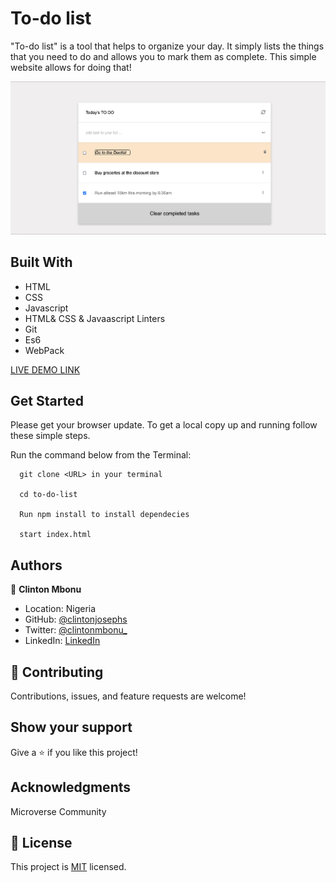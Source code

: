 # To-do list

"To-do list" is a tool that helps to organize your day. It simply lists the things that you need to do and allows you to mark them as complete. This simple website allows for doing that!

![screenshot](assets/images/todo_list_filter.png)

## Built With

- HTML
- CSS
- Javascript
- HTML& CSS & Javaascript Linters
- Git
- Es6
- WebPack

[LIVE DEMO LINK](https://clintonjosephs.github.io/to-do-list/)

## Get Started

Please get your browser update.
To get a local copy up and running follow these simple steps.

Run the command below from the Terminal:

      git clone <URL> in your terminal

      cd to-do-list

      Run npm install to install dependecies

      start index.html

## Authors

👤 **Clinton Mbonu**

- Location: Nigeria
- GitHub: [@clintonjosephs](https://github.com/clintonjosephs)
- Twitter: [@clintonmbonu\_](https://twitter.com/clintonmbonu_)
- LinkedIn: [LinkedIn](https://linkedin.com/in/clinton-mbonu)

## 🤝 Contributing

Contributions, issues, and feature requests are welcome!

## Show your support

Give a ⭐️ if you like this project!

## Acknowledgments

Microverse Community

## 📝 License

This project is [MIT](LICENSE) licensed.
